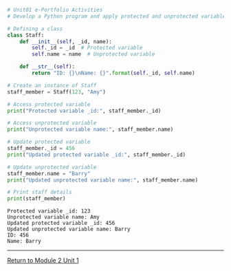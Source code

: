 

```python
# Unit01 e-Portfolio Activities
# Develop a Python program and apply protected and unprotected variables within it.

# Defining a class 
class Staff:
    def __init__(self, _id, name):
        self._id = _id  # Protected variable 
        self.name = name  # Unprotected variable

    def __str__(self):
        return "ID: {}\nName: {}".format(self._id, self.name)

# Create an instance of Staff
staff_member = Staff(123, "Amy")

# Access protected variable
print("Protected variable _id:", staff_member._id)

# Access unprotected variable
print("Unprotected variable name:", staff_member.name)

# Update protected variable
staff_member._id = 456
print("Updated protected variable _id:", staff_member._id)

# Update unprotected variable
staff_member.name = "Barry"
print("Updated unprotected variable name:", staff_member.name)

# Print staff details
print(staff_member)
```

    Protected variable _id: 123
    Unprotected variable name: Amy
    Updated protected variable _id: 456
    Updated unprotected variable name: Barry
    ID: 456
    Name: Barry






---

[Return to Module 2 Unit 1](OOP_Unit01.md)
